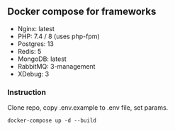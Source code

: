 ## Docker compose for frameworks

- Nginx: latest
- PHP: 7.4 / 8 (uses php-fpm)
- Postgres: 13
- Redis: 5
- MongoDB: latest
- RabbitMQ: 3-management
- XDebug: 3

### Instruction
Clone repo, copy .env.example to .env file, set params.

```
docker-compose up -d --build
```
